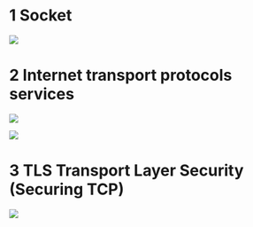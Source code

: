 


# 1 Socket


![](image/Pasted%20image%2020241021072237.png)


# 2 Internet transport protocols services

![](image/Pasted%20image%2020241021072630.png)



![](image/Pasted%20image%2020241021072652.png)




# 3 TLS Transport Layer Security (Securing TCP)


![](image/Pasted%20image%2020241021072819.png)



